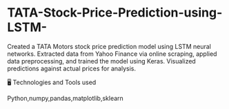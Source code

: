 # TATA-Stock-Price-Prediction-using-LSTM-
Created a TATA Motors stock price prediction model using LSTM neural networks. Extracted data from Yahoo Finance via online scraping, applied data preprocessing, and trained the model using Keras. Visualized predictions against actual prices for analysis.


🖥️ Technologies and Tools used 

Python,numpy,pandas,matplotlib,sklearn

